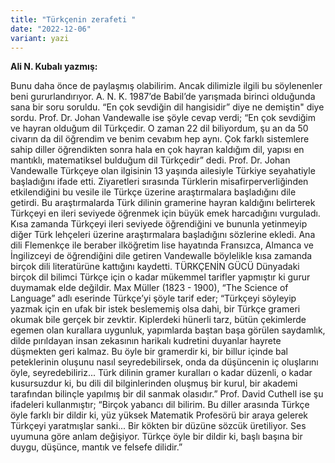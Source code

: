 ```yaml
---
title: "Türkçenin zerafeti "
date: "2022-12-06"
variant: yazi
---
```


**Ali N. Kubalı yazmış:**

Bunu daha önce de paylaşmış olabilirim. Ancak dilimizle ilgili bu söylenenler beni gururlandırıyor. A. N. K.
1987’de Babil’de yarışmada birinci olduğunda sana bir soru soruldu. “En çok sevdiğin dil hangisidir” diye ne demiştin" diye sordu.
Prof. Dr. Johan Vandewalle ise şöyle cevap verdi;
“En çok sevdiğim ve hayran olduğum dil Türkçedir.
O zaman 22 dil biliyordum, şu an da 50 civarın da dil öğrendim ve benim cevabım hep aynı.
Çok farklı sistemlere sahip diller öğrendikten sonra hala en çok hayran kaldığım dil, yapısı en mantıklı, matematiksel bulduğum dil Türkçedir” dedi.
Prof. Dr. Johan Vandewalle Türkçeye olan ilgisinin 13 yaşında ailesiyle Türkiye seyahatiyle başladığını ifade etti.
Ziyaretleri sırasında Türklerin misafirperverliğinden etkilendiğini bu vesile ile Türkçe üzerine araştırmalara başladığını dile getirdi.
Bu araştırmalarda Türk dilinin gramerine hayran kaldığını belirterek Türkçeyi en ileri seviyede öğrenmek için büyük emek harcadığını vurguladı.
Kısa zamanda Türkçeyi ileri seviyede öğrendiğini ve bununla yetinmeyip diğer Türk lehçeleri üzerine araştırmalara başladığını sözlerine ekledi.
Ana dili Flemenkçe ile beraber ilköğretim lise hayatında Fransızca, Almanca ve İngilizceyi de öğrendiğini dile getiren Vandewalle böylelikle kısa zamanda birçok dili literatürüne kattığını kaydetti.
TÜRKÇENİN GÜCÜ
Dünyadaki birçok dil bilimci Türkçe için o kadar mükemmel tarifler yapmıştır ki gurur duymamak elde değildir.
Max Müller (1823 - 1900), “The Science of Language” adlı eserinde Türkçe’yi şöyle tarif eder;
“Türkçeyi söyleyip yazmak için en ufak bir istek beslememiş olsa dahi, bir Türkçe grameri okumak bile gerçek bir zevktir.
Kiplerdeki hünerli tarz, bütün çekimlerde egemen olan kurallara uygunluk, yapımlarda baştan başa görülen saydamlık, dilde pırıldayan insan zekasının harikalı kudretini duyanlar hayrete düşmekten geri kalmaz.
Bu öyle bir gramerdir ki, bir billur içinde bal peteklerinin oluşunu nasıl seyredebilirsek, onda da düşüncenin iç oluşlarını öyle, seyredebiliriz...
Türk dilinin gramer kuralları o kadar düzenli, o kadar kusursuzdur ki, bu dili dil bilginlerinden oluşmuş bir kurul, bir akademi tarafından bilinçle yapılmış bir dil sanmak olasıdır.”
Prof. David Cuthell ise şu ifadeleri kullanmıştır;
“Birçok yabancı dil bilirim. Bu diller arasında Türkçe öyle farklı bir dildir ki, yüz yüksek Matematik Profesörü bir araya gelerek Türkçeyi yaratmışlar sanki...
Bir kökten bir düzüne sözcük üretiliyor. Ses uyumuna göre anlam değişiyor.
Türkçe öyle bir dildir ki, başlı başına bir duygu, düşünce, mantık ve felsefe dilidir.”
